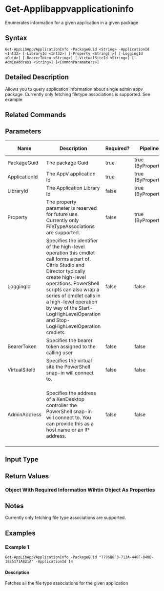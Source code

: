 ﻿
# Get-Applibappvapplicationinfo
Enumerates information for a given application in a given package
## Syntax
```
Get-AppLibAppVApplicationInfo -PackageGuid <String> -ApplicationId <Int32> [-LibraryId <Int32>] [-Property <String[]>] [-LoggingId <Guid>] [-BearerToken <String>] [-VirtualSiteId <String>] [-AdminAddress <String>] [<CommonParameters>]
```
## Detailed Description
Allows you to query application information about single admin appv package. Currently only fetching filetype associations is supported. See example


## Related Commands

## Parameters
| Name   | Description | Required? | Pipeline Input | Default Value |
| --- | --- | --- | --- | --- |
| PackageGuid | The package Guid | true | true (ByPropertyName) |  |
| ApplicationId | The AppV application Id | true | true (ByPropertyName) |  |
| LibraryId | The Application Library Id | false | true (ByPropertyName) |  |
| Property | The property parameter is reserved for future use. Currently only FileTypeAssociations are supported. | false | true (ByPropertyName) |  |
| LoggingId | Specifies the identifier of the high-level operation this cmdlet call forms a part of. Citrix Studio and Director typically create high-level operations. PowerShell scripts can also wrap a series of cmdlet calls in a high-level operation by way of the Start-LogHighLevelOperation and Stop-LogHighLevelOperation cmdlets. | false | false |  |
| BearerToken | Specifies the bearer token assigned to the calling user | false | false |  |
| VirtualSiteId | Specifies the virtual site the PowerShell snap-in will connect to. | false | false |  |
| AdminAddress | Specifies the address of a XenDesktop controller the PowerShell snap-in will connect to. You can provide this as a host name or an IP address. | false | false | Localhost. Once a value is provided by any cmdlet, this value becomes the default. |

## Input Type

### 

## Return Values

### Object With Required Information Wihtin Object As Properties

## Notes
Currently only fetching file type associations are supported.
## Examples

### Example 1
```
Get-AppLibAppVApplicationInfo -PackageGuid "7796B8F3-713A-446F-840D-18E5171AB21A" -ApplicationId 14
```
#### Description
Fetches all the file type associations for the given application
